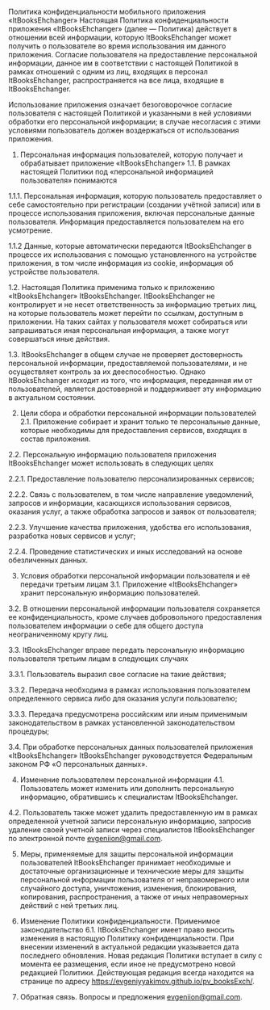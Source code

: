 Политика конфиденциальности мобильного приложения «ItBooksEhchanger»
Настоящая Политика конфиденциальности приложения «ItBooksEhchanger» (далее — Политика) действует в отношении всей информации, которую ItBooksEhchanger может получить о пользователе во время использования им данного приложения. Согласие пользователя на предоставление персональной информации, данное им в соответствии с настоящей Политикой в рамках отношений с одним из лиц, входящих в персонал ItBooksEhchanger, распространяется на все лица, входящие в ItBooksEhchanger.

Использование приложения означает безоговорочное согласие пользователя с настоящей Политикой и указанными в ней условиями обработки его персональной информации; в случае несогласия с этими условиями пользователь должен воздержаться от использования приложения.

1. Персональная информация пользователей, которую получает и обрабатывает приложение «ItBooksEhchanger»
1.1. В рамках настоящей Политики под «персональной информацией пользователя» понимаются

1.1.1. Персональная информация, которую пользователь предоставляет о себе самостоятельно при регистрации (создании учётной записи) или в процессе использования приложения, включая персональные данные пользователя. Информация предоставляется пользователем на его усмотрение.

1.1.2 Данные, которые автоматически передаются ItBooksEhchanger в процессе их использования с помощью установленного на устройстве приложения, в том числе информация из cookie, информация об устройстве пользователя.

1.2. Настоящая Политика применима только к приложению «ItBooksEhchanger» ItBooksEhchanger. ItBooksEhchanger не контролирует и не несет ответственность за информацию третьих лиц, на которые пользователь может перейти по ссылкам, доступным в приложении. На таких сайтах у пользователя может собираться или запрашиваться иная персональная информация, а также могут совершаться иные действия.

1.3. ItBooksEhchanger в общем случае не проверяет достоверность персональной информации, предоставляемой пользователями, и не осуществляет контроль за их дееспособностью. Однако ItBooksEhchanger исходит из того, что информация, переданная им от пользователей, является достоверной и поддерживает эту информацию в актуальном состоянии.

2. Цели сбора и обработки персональной информации пользователей
2.1. Приложение собирает и хранит только те персональные данные, которые необходимы для предоставления сервисов, входящих в состав приложения.

2.2. Персональную информацию пользователя приложения ItBooksEhchanger может использовать в следующих целях

2.2.1. Предоставление пользователю персонализированных сервисов;

2.2.2. Связь с пользователем, в том числе направление уведомлений, запросов и информации, касающихся использования сервисов, оказания услуг, а также обработка запросов и заявок от пользователя;

2.2.3. Улучшение качества приложения, удобства его использования, разработка новых сервисов и услуг;

2.2.4. Проведение статистических и иных исследований на основе обезличенных данных.

3. Условия обработки персональной информации пользователя и её передачи третьим лицам
3.1. Приложение «ItBooksEhchanger» хранит персональную информацию пользователей.

3.2. В отношении персональной информации пользователя сохраняется ее конфиденциальность, кроме случаев добровольного предоставления пользователем информации о себе для общего доступа неограниченному кругу лиц.

3.3. ItBooksEhchanger вправе передать персональную информацию пользователя третьим лицам в следующих случаях

3.3.1. Пользователь выразил свое согласие на такие действия;

3.3.2. Передача необходима в рамках использования пользователем определенного сервиса либо для оказания услуги пользователю;

3.3.3. Передача предусмотрена российским или иным применимым законодательством в рамках установленной законодательством процедуры;

3.4. При обработке персональных данных пользователей приложения «ItBooksEhchanger» ItBooksEhchanger руководствуется Федеральным законом РФ «О персональных данных».

4. Изменение пользователем персональной информации
4.1. Пользователь может изменить или дополнить персональную информацию, обратившись к специалистам ItBooksEhchanger.

4.2. Пользователь также может удалить предоставленную им в рамках определенной учетной записи персональную информацию, запросив удаление своей учетной записи через специалистов ItBooksEhchanger по электронной почте evgeniion@gmail.com.

5. Меры, применяемые для защиты персональной информации пользователей
ItBooksEhchanger принимает необходимые и достаточные организационные и технические меры для защиты персональной информации пользователя от неправомерного или случайного доступа, уничтожения, изменения, блокирования, копирования, распространения, а также от иных неправомерных действий с ней третьих лиц.

6. Изменение Политики конфиденциальности. Применимое законодательство
6.1. ItBooksEhchanger имеет право вносить изменения в настоящую Политику конфиденциальности. При внесении изменений в актуальной редакции указывается дата последнего обновления. Новая редакция Политики вступает в силу с момента ее размещения, если иное не предусмотрено новой редакцией Политики. Действующая редакция всегда находится на странице по адресу https://evgeniyyakimov.github.io/pv_booksExch/.


7. Обратная связь. Вопросы и предложения
evgeniion@gmail.com.

